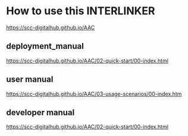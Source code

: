 # How to use this INTERLINKER

https://scc-digitalhub.github.io/AAC

## deployment_manual
https://scc-digitalhub.github.io/AAC/02-quick-start/00-index.html

## user manual
https://scc-digitalhub.github.io/AAC/03-usage-scenarios/00-index.htm

## developer manual
https://scc-digitalhub.github.io/AAC/02-quick-start/00-index.html
